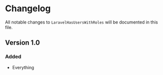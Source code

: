 # Changelog

All notable changes to `LaravelHasUsersWithRoles` will be documented in this file.

## Version 1.0

### Added
- Everything
